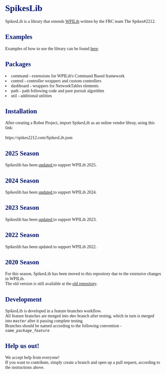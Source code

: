<body style="font-family: Calibri">
<h1 style="color: #00156B">SpikesLib</h1>
SpikesLib is a library that extends <a href="https://github.com/wpilibsuite/allwpilib">WPILib</a> written by the FRC team The
Spikes#2212.

<h2 style="color: #00156B;">Examples</h2>
Examples of how to use the library can be
found <a href = "https://github.com/Spikes-2212-Programming-Guild/SpikesLib2-Examples">here</a>.

<h2 style="color: #00156B;">Packages</h2>

<li>command - extensions for WPILib's Command Based framework</li>
<li>control - controller wrappers and custom controllers</li>
<li>dashboard - wrappers for NetworkTables elements</li>
<li>path - path following code and pure pursuit algorithm</li>
<li>util - additional utilities</li>

<h2 style="color: #00156B;">Installation</h2>
After creating a Robot Project, import SpikesLib as an online vendor libray, using this link: <br> <br>
https://spikes2212.com/SpikesLib.json

<h2 style="color: #00156B;">2025 Season</h2>

Spikeslib has been <a href = "https://github.com/Spikes-2212-Programming-Guild/SpikesLib2/compare/v4.1.0...v5.0.0-beta"> updated </a> to support WPILib 2025.

<h2 style="color: #00156B;">2024 Season</h2>

Spikeslib has been <a href = "https://github.com/Spikes-2212-Programming-Guild/SpikesLib2/compare/v3.2.1...v4.1.0">
updated </a> to support WPILib 2024.

<h2 style="color: #00156B;">2023 Season</h2>

Spikeslib has been <a href = "https://github.com/Spikes-2212-Programming-Guild/SpikesLib2/compare/v2.0.0...v3.0.0">
updated </a> to support WPILib 2023.

<h2 style="color: #00156B;">2022 Season</h2>

Spikeslib has been updated to support WPILib 2022.

<h2 style="color: #00156B;" >2020 Season</h2>

For this season, SpikesLib has been moved to this repository due to the extensive changes in WPILib. <br>
The old version is still available at the [old repository](https://github.com/Spikes-2212-Programming-Guild/SpikesLib).

<h2 style="color: #00156B;">Development</h2>
SpikesLib is developed in a feature branches workflow. <br>
All feature branches are merged into <code><i>dev</i></code> branch after testing, which in turn is merged into
<code><i>master</i></code> after it passing complete testing <br>
Branches should be named according to the following convention - <code><i>name_package_feature</i></code>

<h2 style="color: #00156B;">Help us out!</h2>
We accept help from everyone! <br>
If you want to contribute, simply create a branch and open up a pull request, according to the instructions above.

</body>
